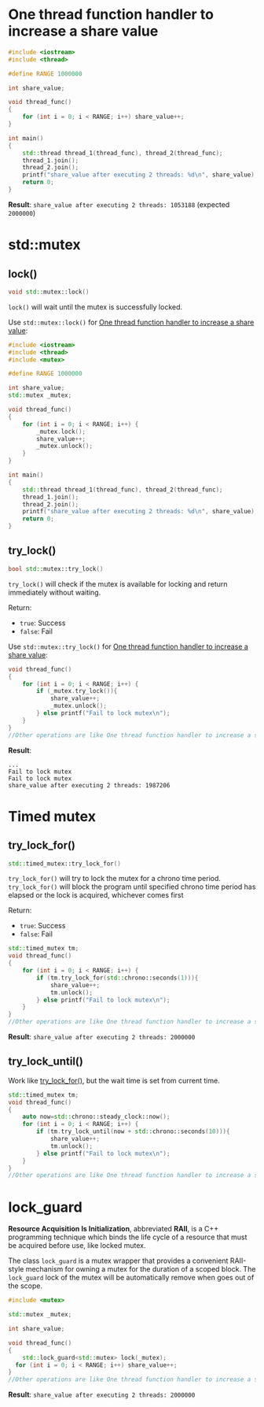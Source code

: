 # One thread function handler to increase a share value

```cpp
#include <iostream>
#include <thread>

#define RANGE 1000000

int share_value;

void thread_func()
{
    for (int i = 0; i < RANGE; i++) share_value++;
}

int main()
{
    std::thread thread_1(thread_func), thread_2(thread_func);
    thread_1.join();
	thread_2.join();
	printf("share_value after executing 2 threads: %d\n", share_value);
    return 0;
}
```
**Result**: ``share_value after executing 2 threads: 1053188`` (expected ``2000000``)

# std::mutex

## lock()

```cpp
void std::mutex::lock()
```

``lock()`` will wait until the mutex is successfully locked.

Use ``std::mutex::lock()`` for [One thread function handler to increase a share value]():

```cpp
#include <iostream>
#include <thread>
#include <mutex>

#define RANGE 1000000

int share_value;
std::mutex _mutex;

void thread_func()
{
    for (int i = 0; i < RANGE; i++) {
		_mutex.lock();
		share_value++;
		_mutex.unlock();
	}
}

int main()
{
    std::thread thread_1(thread_func), thread_2(thread_func);
    thread_1.join();
	thread_2.join();
	printf("share_value after executing 2 threads: %d\n", share_value);
    return 0;
}
```

## try_lock()

```cpp
bool std::mutex::try_lock()
```

``try_lock()`` will check if the mutex is available for locking and return immediately without waiting.

Return:
* ``true``: Success
* ``false``: Fail

Use ``std::mutex::try_lock()`` for [One thread function handler to increase a share value]():

```cpp
void thread_func()
{
    for (int i = 0; i < RANGE; i++) {
		if (_mutex.try_lock()){
            share_value++;
            _mutex.unlock();
        } else printf("Fail to lock mutex\n");
	}
}
//Other operations are like One thread function handler to increase a share value
```
**Result**:

```
...
Fail to lock mutex
Fail to lock mutex
share_value after executing 2 threads: 1987206
```
# Timed mutex
## try_lock_for()
```cpp
std::timed_mutex::try_lock_for()
```

``try_lock_for()`` will try to lock the mutex for a chrono time period. ``try_lock_for()`` will block the program until specified chrono time period has elapsed or the lock is acquired, whichever comes first

Return:
* ``true``: Success
* ``false``: Fail

```cpp
std::timed_mutex tm;
void thread_func()
{
    for (int i = 0; i < RANGE; i++) {
		if (tm.try_lock_for(std::chrono::seconds(1))){
            share_value++;
            tm.unlock();
        } else printf("Fail to lock mutex\n");
	}
}
//Other operations are like One thread function handler to increase a share value
```
**Result**: ``share_value after executing 2 threads: 2000000``
## try_lock_until()
Work like [try_lock_for()](#try_lock_for), but the wait time is set from current time.
```cpp
std::timed_mutex tm;
void thread_func()
{
	auto now=std::chrono::steady_clock::now();
	for (int i = 0; i < RANGE; i++) {
		if (tm.try_lock_until(now + std::chrono::seconds(10))){
            share_value++;
			tm.unlock();
        } else printf("Fail to lock mutex\n");
	}
}
//Other operations are like One thread function handler to increase a share value
```
# lock_guard
**Resource Acquisition Is Initialization**, abbreviated **RAII**, is a C++ programming technique which binds the life cycle of a resource that must be acquired before use, like locked mutex.

The class ``lock_guard`` is a mutex wrapper that provides a convenient RAII-style mechanism for owning a mutex for the duration of a scoped block. The ``lock_guard`` lock of the mutex will be automatically remove when goes out of the scope.

```cpp
#include <mutex>

std::mutex _mutex;

int share_value;

void thread_func()
{
	std::lock_guard<std::mutex> lock(_mutex);
  for (int i = 0; i < RANGE; i++) share_value++;
}
//Other operations are like One thread function handler to increase a share value
```
**Result**: ``share_value after executing 2 threads: 2000000``
